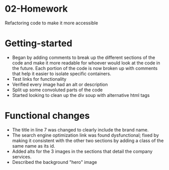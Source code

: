 # 02-Homework

Refactoring code to make it more accessible

# Getting-started

- Began by adding comments to break up the different sections of the code and make it more readable for whoever would look at the code in the future. Each portion of the code is now broken up with comments that help it easier to isolate specific containers.
- Test links for functionality
- Verified every image had an alt or description
- Split up some convoluted parts of the code
- Started looking to clean up the div soup with alternative html tags

# Functional changes

- The title in line 7 was changed to clearly include the brand name.
- The search engine optimization link was found dysfunctional; fixed by making it consistent with the other two sections by adding a class of the same name as its id.
- Added alts for the 3 images in the sections that detail the company services.
- Described the background "hero" image
